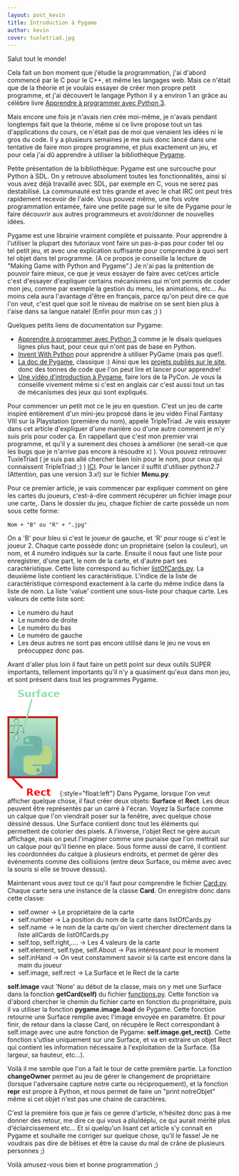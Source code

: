 ```yaml
---
layout: post_kevin
title: Introduction à Pygame
author: kevin
cover: tuxletriad.jpg
---
```


Salut tout le monde!

Cela fait un bon moment que j'étudie la programmation, j'ai d'abord commencé par le C pour le C++, et même les langages web. Mais ce n'était que de la théorie et je voulais essayer de créer mon propre petit programme, et j'ai découvert le langage Python il y a environ 1 an grâce au célèbre livre [Apprendre à programmer avec Python 3](http://python.developpez.com/cours/apprendre-python3/).

Mais encore une fois je n'avais rien crée moi-même, je n'avais pendant longtemps fait que la théorie, même si ce livre propose tout un tas d'applications du cours, ce n'était pas de moi que venaient les idées ni le gros du code.  Il y a plusieurs semaines je me suis donc lancé dans une tentative de faire mon propre programme, et plus exactement un jeu, et pour cela j'ai dû apprendre à utiliser la bibliothèque [Pygame](http://www.pygame.org/news.html).
<!--break-->
Petite présentation de la bibliothèque: Pygame est une surcouche pour Python à SDL. On y retrouve absolument toutes les fonctionnalités, ainsi si vous avez déjà travaillé avec SDL, par exemple en C, vous ne serez pas destabilisé. La communauté est très grande et avec le chat IRC ont peut très rapidement recevoir de l'aide. Vous pouvez même, une fois votre programmation entamée, faire une petite page sur le site de Pygame pour le faire découvrir aux autres programmeurs et avoir/donner de nouvelles idées.

Pygame est une librairie vraiment complète et puissante. Pour apprendre à l'utiliser la plupart des tutoriaux vont faire un pas-à-pas pour coder tel ou tel petit jeu, et avec une explication suffisante pour comprendre à quoi sert tel objet dans tel programme. (A ce propos je conseille la lecture de "Making Game with Python and Pygame".)  Je n'ai pas la prétention de pouvoir faire mieux, ce que je veux essayer de faire avec cet/ces article c'est d'essayer d'expliquer certains mécanismes qui m'ont permis de coder mon jeu, comme par exemple la gestion du menu, les animations, etc... Au moins cela aura l'avantage d'être en français, parce qu'on peut dire ce que l'on veut, c'est quel que soit le niveau de maitrise on se sent bien plus à l'aise dans sa langue natale! (Enfin pour mon cas ;) )

Quelques petits liens de documentation sur Pygame:

* [Apprendre à programmer avec Python 3](http://python.developpez.com/cours/apprendre-python3/)  comme je le disais quelques lignes plus haut, pour ceux qui n'ont pas de base en Python.
* [Invent With Python](http://inventwithpython.com/) pour apprendre à utiliser PyGame (mais pas que!).
* [La doc de Pygame](http://www.pygame.org/docs/), classique :) Ainsi que les [projets publiés sur le site](http://www.pygame.org/tags/), donc des tonnes de code que l'on peut lire et lancer pour apprendre!
* [Une vidéo d'introduction à Pygame](https://www.youtube.com/watch?v=bMt47wvK6u0), faire lors de la PyCon. Je vous la conseille vivement même si c'est en anglais car c'est aussi tout un tas de mécanismes des jeux qui sont expliqués.

Pour commencer un petit mot ce le jeu en question. C'est un jeu de carte inspiré entièrement d'un mini-jeu proposé dans le jeu vidéo Final Fantasy VIII sur la Playstation (première du nom), appelé TripleTriad. Je vais essayer dans cet article d'expliquer d'une manière ou d'une autre comment je m'y suis pris pour coder ça. En rappellant que c'est mon premier vrai programme, et qu'il y a surement des choses à améliorer (ne serait-ce que les bugs que je n'arrive pas encore à résoudre x) ). Vous pouvez retrouver TuxleTriad ( je suis pas allé chercher bien loin pour le nom, pour ceux qui connaissent TripleTriad ;) ) [ICI](https://github.com/Ilphrin/TuxleTriad). Pour le lancer il suffit d'utiliser python2.7 (Attention, pas une version 3.x!) sur le fichier **Menu.py**.

Pour ce premier article, je vais commencer par expliquer comment on gère les cartes du joueurs, c'est-à-dire comment récupérer un fichier image pour une carte,. Dans le dossier du jeu, chaque fichier de carte possède un nom sous cette forme:

	Nom + "B" ou "R" + ".jpg"

On a 'B' pour bleu si c'est le joueur de gauche, et 'R' pour rouge si c'est le joueur 2. Chaque carte possède donc un propriétaire (selon la couleur), un nom, et 4 numéro indiqués sur la carte. Ensuite il nous faut une liste pour enregistrer, d'une part, le nom de la carte, et d'autre part ses caractéristique. Cette liste correspond au fichier <u>listOfCards.py</u>. La deuxième liste contient les caractéristique. L'indice de la liste de caractéristique correspond exactement à la carte du même indice dans la liste de nom.
La liste 'value' contient une sous-liste pour chaque carte. Les valeurs de cette liste sont:

* Le numéro du haut
* Le numéro de droite
*    Le numéro du bas
*    Le numéro de gauche
*    Les deux autres ne sont pas encore utilisé dans le jeu ne vous en préocuppez donc pas.

Avant d'aller plus loin il faut faire un petit point sur deux outils SUPER importants, tellement importants qu'il n'y a quasiment qu'eux dans mon jeu, et sont présent dans tout les programmes Pygame.

![pygame02](/images/pygame02.png){:style="float:left"}
Dans Pygame, lorsque l'on veut afficher quelque chose, il faut créer deux objets: **Surface** et **Rect**. Les deux peuvent être représentés par un carré à l'écran. Voyez la Surface comme un calque que l'on viendrait poser sur la fenêtre, avec quelque chose déssiné dessus. Une Surface contient donc tout les éléments qui permettent de colorier des pixels. A l'inverse, l'objet Rect ne gère aucun affichage, mais on peut l'imaginer comme une punaise que l'on mettrait sur un calque pour qu'il tienne en place. Sous forme aussi de carré, il contient les coordonnées du calque à plusieurs endroits, et permet de gérer des événements comme des collisions (entre deux Surface, ou même avec avec la souris si elle se trouve dessus).



Maintenant vous avez tout ce qu'il faut pour comprendre le fichier <u>Card.py</u>. Chaque carte sera une instance de la classe **Card**. On enregistre donc dans cette classe:

*    self.owner -> Le propriétaire de la carte
*    self.number -> La position du nom de la carte dans listOfCards.py
*    self.name -> le nom de la carte qu'on vient chercher directement dans la liste allCards de listOfCards.py
*    self.top, self.right,.... -> Les 4 valeurs de la carte
*    self.element, self.type, self.About -> Pas intéréssant pour le moment
*    self.inHand -> On veut constamment savoir si la carte est encore dans la main du joueur
*    self.image, self.rect -> La Surface et le Rect de la carte

**self.image** vaut 'None' au début de la classe, mais on y met une Surface dans la fonction **getCard(self)** du fichier <u>functions.py</u>. Cette fonction va d'abord chercher le chemin du fichier carte en fonction du propriétaire, puis il va utiliser la fonction **pygame.image.load** de Pygame. Cette fonction retourne une Surface remplie avec l'image envoyée en paramètre. Et pour finir, de retour dans la classe Card, on récupère le Rect correspondant à self.image avec une autre fonction de Pygame: **self.image.get_rect()**. Cette fonction s'utlise uniquement sur une Surface, et va en extraire un objet Rect qui contient les information nécessaire à l'exploitation  de la Surface. (Sa largeur, sa hauteur, etc...).

Voilà il me semble que l'on a fait le tour de cette première partie. La fonction **changeOwner** permet au jeu de gérer le changement de propriétaire (lorsque l'adversaire capture notre carte ou réciproquement), et la fonction **__repr__** est propre à Python, et nous permet de faire un "print notreObjet" même si cet objet n'est pas une chaine de caractères.

C'est la première fois que je fais ce genre d'article, n'hésitez donc pas à me donner des retour, me dire ce qui vous a plu/déplu, ce qui aurait mérité plus d'éclaircissement etc... Et si quelqu'un lisant cet article s'y connait en Pygame et souhaite me corriger sur quelque chose, qu'il le fasse! Je ne voudrais pas dire de bêtises et être la cause du mal de crâne de plusieurs personnes ;)

Voilà amusez-vous bien et bonne programmation ;)
